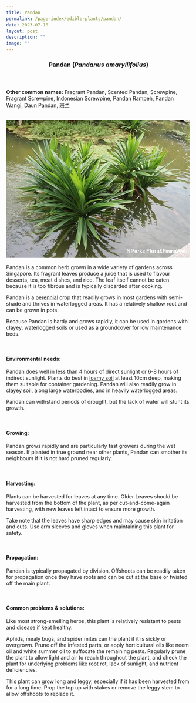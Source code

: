 ```yaml
---
title: Pandan
permalink: /page-index/edible-plants/pandan/
date: 2023-07-18
layout: post
description: ""
image: ""
---
```

<header> 
	<h3>Pandan (<em>Pandanus amaryllifolius</em>)</h3> 
</header> 
 
<section> 
	<p><strong>Other common names:</strong> Fragrant Pandan, Scented Pandan, Screwpine, Fragrant Screwpine, Indonesian Screwpine, Pandan Rampeh, Pandan Wangi, Daun Pandan, 班兰</p> 
	<br> 
</section> 
 
<section>
	<img title="Photo by Flora and Fauna Web." src="/images/Plants/pandan_ffw.jfif">
	<p>Pandan is a common herb grown in a wide variety of gardens across Singapore. Its fragrant leaves produce a juice that is used to flavour desserts, tea, meat dishes, and rice. The leaf itself cannot be eaten because it is too fibrous and is typically discarded after cooking.</p>
	<p>Pandan is a <a href="/learn-more-about-gardening/glossary/#p">perennial</a> crop that readily grows in most gardens with semi-shade and thrives in waterlogged areas. It has a relatively shallow root and can be grown in pots.</p>
	<p>Because Pandan is hardy and grows rapidly, it can be used in gardens with clayey, waterlogged soils or used as a groundcover for low maintenance beds.</p>
  <br> 
</section> 
 
<section> 
  <h4>Environmental needs:</h4> 
		 <p> Pandan does well in less than 4 hours of direct sunlight or 6-8 hours of indirect sunlight. Plants do best in <a href="https://staging.dmhtu0pi4p9u7.amplifyapp.com/page-index/horticulture-techniques/soil/">loamy soil</a> at least 10cm deep, making them suitable for container gardening. Pandan will also readily grow in <a href="https://staging.dmhtu0pi4p9u7.amplifyapp.com/page-index/horticulture-techniques/soil/">clayey soil</a>, along large waterbodies, and in heavily waterlogged areas.</p>
		<p>Pandan can withstand periods of drought, but the lack of water will stunt its growth.</p> 
	<br> 
</section> 
  
<section> 
  <h4>Growing:</h4> 
		<p>Pandan grows rapidly and are particularly fast growers during the wet season. If planted in true ground near other plants, Pandan can smother its neighbours if it is not hard pruned regularly.</p> 
	<br> 
</section> 
 
<section> 
  <h4>Harvesting:</h4> 
		<p>Plants can be harvested for leaves at any time. Older Leaves should be harvested from the bottom of the plant, as per cut-and-come-again harvesting, with new leaves left intact to ensure more growth.</p>
		<p>Take note that the leaves have sharp edges and may cause skin irritation and cuts. Use arm sleeves and gloves when maintaining this plant for safety.</p> 
	<br> 
</section> 
  
<section> 
  <h4>Propagation:</h4> 
		<p>Pandan is typically propagated by division. Offshoots can be readily taken for propagation once they have roots and can be cut at the base or twisted off the main plant.</p> 
	<br> 
</section> 
 
<section> 
  <h4>Common problems &amp; solutions:</h4> 
		<p> Like most strong-smelling herbs, this plant is relatively resistant to pests and disease if kept healthy.</p>
		<p>Aphids, mealy bugs, and spider mites can the plant if it is sickly or overgrown. Prune off the infested parts, or apply horticultural oils like neem oil and white summer oil to suffocate the remaining pests. Regularly prune the plant to allow light and air to reach throughout the plant, and check the plant for underlying problems like root rot, lack of sunlight, and nutrient deficiencies.</p>
		<p>This plant can grow long and leggy, especially if it has been harvested from for a long time. Prop the top up with stakes or remove the leggy stem to allow offshoots to replace it.</p>
	<br> 
</section>